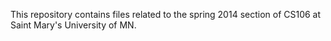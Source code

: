 This repository contains files related to the spring 2014 section of CS106 at
Saint Mary's University of MN.
